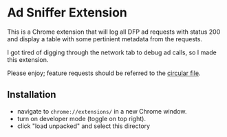 # Ad Sniffer Extension

This is a Chrome extension that will log all DFP ad requests with status 200 and display a table with some pertinient metadata from the requests.

I got tired of digging through the network tab to debug ad calls, so I made this extension.

Please enjoy; feature requests should be referred to the [circular file](https://en.wiktionary.org/wiki/circular_file).

## Installation

- navigate to `chrome://extensions/` in a new Chrome window.
- turn on developer mode (toggle on top right).
- click "load unpacked" and select this directory
